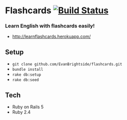 # Flashcards [![Build Status](https://travis-ci.org/EvanBrightside/flashcards.svg?branch=master)](https://travis-ci.org/EvanBrightside/flashcards)

### Learn English with flashcards easily!
* http://learnflashcards.herokuapp.com/

## Setup

* `git clone github.com/EvanBrightside/flashcards.git`
* `bundle install`
* `rake db:setup`
* `rake db:seed`

## Tech
* Ruby on Rails 5
* Ruby 2.4

